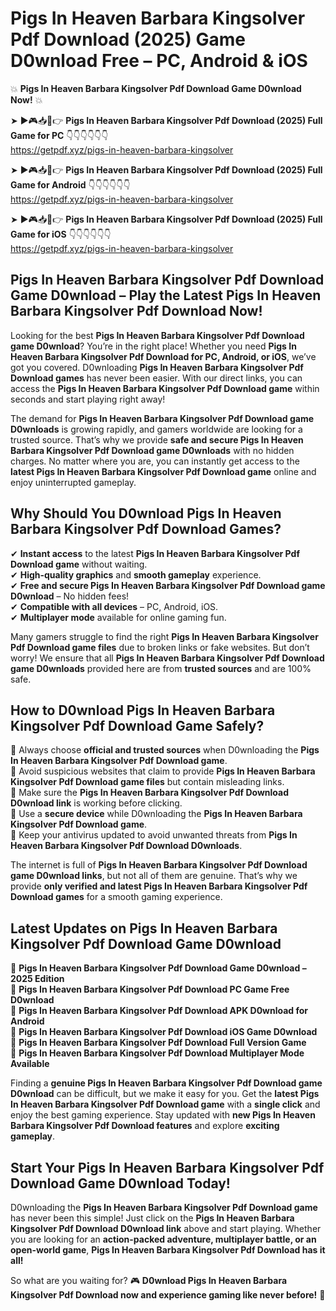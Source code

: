 # Pigs In Heaven Barbara Kingsolver Pdf Download (2025) Game D0wnload Free – PC, Android & iOS

💥 **Pigs In Heaven Barbara Kingsolver Pdf Download Game D0wnload Now!** 💥  

➤ ►🎮📥📱👉 **Pigs In Heaven Barbara Kingsolver Pdf Download (2025) Full Game for PC** 👇👇👇👇👇👇  
https://getpdf.xyz/pigs-in-heaven-barbara-kingsolver  

➤ ►🎮📥📱👉 **Pigs In Heaven Barbara Kingsolver Pdf Download (2025) Full Game for Android** 👇👇👇👇👇👇  
https://getpdf.xyz/pigs-in-heaven-barbara-kingsolver  

➤ ►🎮📥📱👉 **Pigs In Heaven Barbara Kingsolver Pdf Download (2025) Full Game for iOS** 👇👇👇👇👇👇  
https://getpdf.xyz/pigs-in-heaven-barbara-kingsolver  

## Pigs In Heaven Barbara Kingsolver Pdf Download Game D0wnload – Play the Latest Pigs In Heaven Barbara Kingsolver Pdf Download Now!

Looking for the best **Pigs In Heaven Barbara Kingsolver Pdf Download game D0wnload**? You’re in the right place! Whether you need **Pigs In Heaven Barbara Kingsolver Pdf Download for PC, Android, or iOS**, we’ve got you covered. D0wnloading **Pigs In Heaven Barbara Kingsolver Pdf Download games** has never been easier. With our direct links, you can access the **Pigs In Heaven Barbara Kingsolver Pdf Download game** within seconds and start playing right away!  

The demand for **Pigs In Heaven Barbara Kingsolver Pdf Download game D0wnloads** is growing rapidly, and gamers worldwide are looking for a trusted source. That’s why we provide **safe and secure Pigs In Heaven Barbara Kingsolver Pdf Download game D0wnloads** with no hidden charges. No matter where you are, you can instantly get access to the **latest Pigs In Heaven Barbara Kingsolver Pdf Download game** online and enjoy uninterrupted gameplay.  

## **Why Should You D0wnload Pigs In Heaven Barbara Kingsolver Pdf Download Games?**  

✔ **Instant access** to the latest **Pigs In Heaven Barbara Kingsolver Pdf Download game** without waiting.  
✔ **High-quality graphics** and **smooth gameplay** experience.  
✔ **Free and secure Pigs In Heaven Barbara Kingsolver Pdf Download game D0wnload** – No hidden fees!  
✔ **Compatible with all devices** – PC, Android, iOS.  
✔ **Multiplayer mode** available for online gaming fun.  

Many gamers struggle to find the right **Pigs In Heaven Barbara Kingsolver Pdf Download game files** due to broken links or fake websites. But don’t worry! We ensure that all **Pigs In Heaven Barbara Kingsolver Pdf Download game D0wnloads** provided here are from **trusted sources** and are 100% safe.  

## **How to D0wnload Pigs In Heaven Barbara Kingsolver Pdf Download Game Safely?**  

📌 Always choose **official and trusted sources** when D0wnloading the **Pigs In Heaven Barbara Kingsolver Pdf Download game**.  
📌 Avoid suspicious websites that claim to provide **Pigs In Heaven Barbara Kingsolver Pdf Download game files** but contain misleading links.  
📌 Make sure the **Pigs In Heaven Barbara Kingsolver Pdf Download D0wnload link** is working before clicking.  
📌 Use a **secure device** while D0wnloading the **Pigs In Heaven Barbara Kingsolver Pdf Download game**.  
📌 Keep your antivirus updated to avoid unwanted threats from **Pigs In Heaven Barbara Kingsolver Pdf Download D0wnloads**.  

The internet is full of **Pigs In Heaven Barbara Kingsolver Pdf Download game D0wnload links**, but not all of them are genuine. That’s why we provide **only verified and latest Pigs In Heaven Barbara Kingsolver Pdf Download games** for a smooth gaming experience.  

## **Latest Updates on Pigs In Heaven Barbara Kingsolver Pdf Download Game D0wnload**  

🔹 **Pigs In Heaven Barbara Kingsolver Pdf Download Game D0wnload – 2025 Edition**  
🔹 **Pigs In Heaven Barbara Kingsolver Pdf Download PC Game Free D0wnload**  
🔹 **Pigs In Heaven Barbara Kingsolver Pdf Download APK D0wnload for Android**  
🔹 **Pigs In Heaven Barbara Kingsolver Pdf Download iOS Game D0wnload**  
🔹 **Pigs In Heaven Barbara Kingsolver Pdf Download Full Version Game**  
🔹 **Pigs In Heaven Barbara Kingsolver Pdf Download Multiplayer Mode Available**  

Finding a **genuine Pigs In Heaven Barbara Kingsolver Pdf Download game D0wnload** can be difficult, but we make it easy for you. Get the **latest Pigs In Heaven Barbara Kingsolver Pdf Download game** with a **single click** and enjoy the best gaming experience. Stay updated with **new Pigs In Heaven Barbara Kingsolver Pdf Download features** and explore **exciting gameplay**.  

## **Start Your Pigs In Heaven Barbara Kingsolver Pdf Download Game D0wnload Today!**  

D0wnloading the **Pigs In Heaven Barbara Kingsolver Pdf Download game** has never been this simple! Just click on the **Pigs In Heaven Barbara Kingsolver Pdf Download D0wnload link** above and start playing. Whether you are looking for an **action-packed adventure, multiplayer battle, or an open-world game**, **Pigs In Heaven Barbara Kingsolver Pdf Download has it all!**  

So what are you waiting for? 🎮 **D0wnload Pigs In Heaven Barbara Kingsolver Pdf Download now and experience gaming like never before!** 🚀  